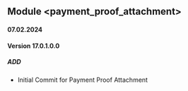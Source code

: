 ## Module <payment_proof_attachment>

#### 07.02.2024
#### Version 17.0.1.0.0
##### ADD
- Initial Commit for Payment Proof Attachment
